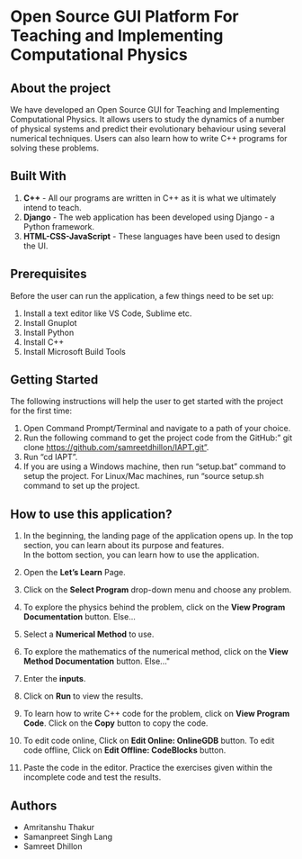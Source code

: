 # Open Source GUI Platform For Teaching and Implementing Computational Physics

## About the project

We have developed an Open Source GUI for Teaching and Implementing Computational Physics. It allows users to study the dynamics of a number of physical systems and predict their evolutionary behaviour using several numerical techniques. Users can also learn how to write C++ programs for solving these problems.

## Built With

1. **C++** -
   All our programs are written in C++ as it is what we ultimately intend to teach.
2. **Django** -
   The web application has been developed using Django - a Python framework.
3. **HTML-CSS-JavaScript** -
   These languages have been used to design the UI.

## Prerequisites

Before the user can run the application, a few things need to be set up:

1. Install a text editor like VS Code, Sublime etc.
2. Install Gnuplot
3. Install Python
4. Install C++
5. Install Microsoft Build Tools

## Getting Started

The following instructions will help the user to get started with the project for the first time:

1. Open Command Prompt/Terminal and navigate to a path of your choice.
2. Run the following command to get the project code from the GitHub:” git clone https://github.com/samreetdhillon/IAPT.git”.
3. Run “cd IAPT”.
4. If you are using a Windows machine, then run “setup.bat” command to setup the project. For Linux/Mac machines, run “source setup.sh command to set up the project.

## How to use this application?

1. In the beginning, the landing page of the application opens up. In the top section, you can learn about its purpose and features.  
   In the bottom section, you can learn how to use the application.

2. Open the <b>Let’s Learn</b> Page.

3. Click on the <b>Select Program</b> drop-down menu and choose any problem.

4. To explore the physics behind the problem, click on the <b>View Program Documentation</b> button. Else...

5. Select a <b>Numerical Method</b> to use.

6. To explore the mathematics of the numerical method, click on the <b>View Method Documentation</b> button. Else..."

7. Enter the <b>inputs</b>.

8. Click on <b>Run</b> to view the results.

9. To learn how to write C++ code for the problem, click on <b>View Program Code</b>. Click on the <b>Copy</b> button to copy the code.

10. To edit code online, Click on <b>Edit Online: OnlineGDB</b> button. To edit code offline, Click on <b>Edit Offline: CodeBlocks</b> button.

11. Paste the code in the editor. Practice the exercises given within the incomplete code and test the results.

## Authors

- Amritanshu Thakur
- Samanpreet Singh Lang
- Samreet Dhillon
